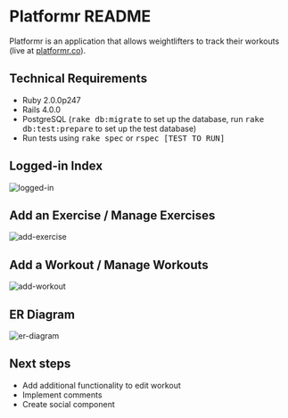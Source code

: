 Platformr README
===================

Platformr is an application that allows weightlifters to track their workouts (live at [platformr.co](https://www.platformr.co)).

Technical Requirements
-------------------
* Ruby 2.0.0p247
* Rails 4.0.0
* PostgreSQL (<tt>rake db:migrate</tt> to set up the database, run <tt>rake db:test:prepare</tt> to set up the test database)
* Run tests using <tt>rake spec</tt> or <tt>rspec [TEST TO RUN]</tt>

Logged-in Index
-------------------
![logged-in](https://lh6.googleusercontent.com/-8r3k2ARsgq8/UmWxh3FOtHI/AAAAAAAANYE/9PQAHj_38ak/w744-h403-no/platformr_main.png)

Add an Exercise / Manage Exercises
-------------------
![add-exercise](https://lh6.googleusercontent.com/-boEulqMAP54/UmWxgHMweZI/AAAAAAAANX8/60JpoOz2kuI/w744-h417-no/platformr_exercises.png)

Add a Workout / Manage Workouts
-------------------
![add-workout](https://lh5.googleusercontent.com/-rR5agqZ2GYM/UmWxdeJ786I/AAAAAAAANX0/PK39JUGEO4Y/w744-h405-no/platformr_add_workout.png)

ER Diagram
-------------------
![er-diagram](https://lh5.googleusercontent.com/-w9Z5yiWA-Hw/UmV_yBhOxiI/AAAAAAAANVo/rpLQd2xQAwM/w705-h552-no/platformr_er_diagram.png)

Next steps
-------------------
* Add additional functionality to edit workout
* Implement comments
* Create social component
